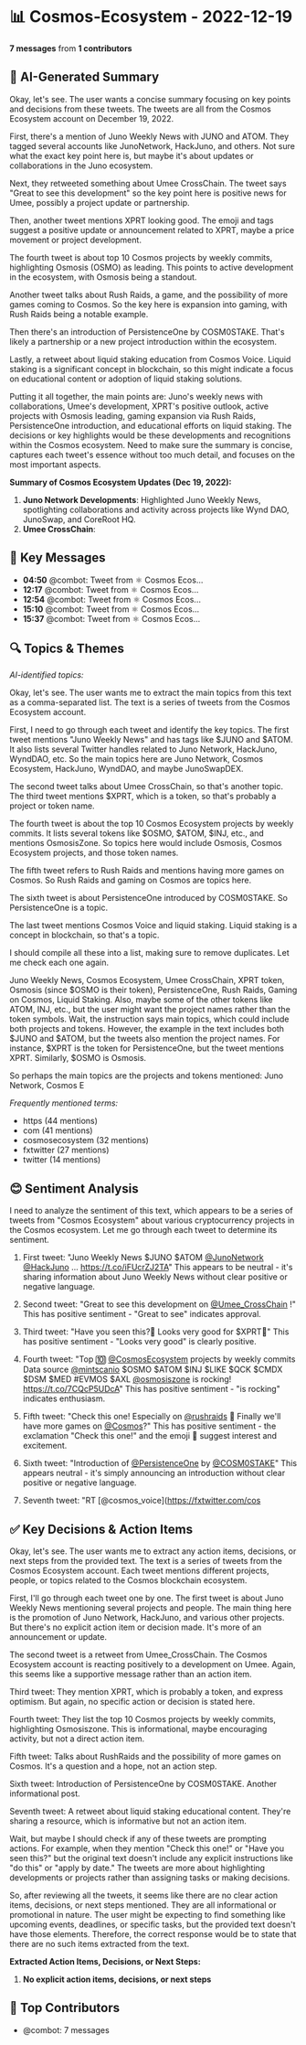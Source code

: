 # 📊 Cosmos-Ecosystem - 2022-12-19
**7 messages** from **1 contributors**

## 📝 AI-Generated Summary
<think>
Okay, let's see. The user wants a concise summary focusing on key points and decisions from these tweets. The tweets are all from the Cosmos Ecosystem account on December 19, 2022.

First, there's a mention of Juno Weekly News with JUNO and ATOM. They tagged several accounts like JunoNetwork, HackJuno, and others. Not sure what the exact key point here is, but maybe it's about updates or collaborations in the Juno ecosystem.

Next, they retweeted something about Umee CrossChain. The tweet says "Great to see this development" so the key point here is positive news for Umee, possibly a project update or partnership.

Then, another tweet mentions XPRT looking good. The emoji and tags suggest a positive update or announcement related to XPRT, maybe a price movement or project development.

The fourth tweet is about top 10 Cosmos projects by weekly commits, highlighting Osmosis (OSMO) as leading. This points to active development in the ecosystem, with Osmosis being a standout.

Another tweet talks about Rush Raids, a game, and the possibility of more games coming to Cosmos. So the key here is expansion into gaming, with Rush Raids being a notable example.

Then there's an introduction of PersistenceOne by COSM0STAKE. That's likely a partnership or a new project introduction within the ecosystem.

Lastly, a retweet about liquid staking education from Cosmos Voice. Liquid staking is a significant concept in blockchain, so this might indicate a focus on educational content or adoption of liquid staking solutions.

Putting it all together, the main points are: Juno's weekly news with collaborations, Umee's development, XPRT's positive outlook, active projects with Osmosis leading, gaming expansion via Rush Raids, PersistenceOne introduction, and educational efforts on liquid staking. The decisions or key highlights would be these developments and recognitions within the Cosmos ecosystem. Need to make sure the summary is concise, captures each tweet's essence without too much detail, and focuses on the most important aspects.
</think>

**Summary of Cosmos Ecosystem Updates (Dec 19, 2022):**  
1. **Juno Network Developments**: Highlighted Juno Weekly News, spotlighting collaborations and activity across projects like Wynd DAO, JunoSwap, and CoreRoot HQ.  
2. **Umee CrossChain**:

## 💬 Key Messages
- **04:50** @combot: [‌‌‌‌‎⁠](https://twitter.com/CosmosEcosystem/status/1604700610787303424)Tweet from ⚛️ Cosmos Ecos...
- **12:17** @combot: [‌‌‌‌‎⁠](https://twitter.com/CosmosEcosystem/status/1604813185982533633)Tweet from ⚛️ Cosmos Ecos...
- **12:54** @combot: [‌‌‌‌‎⁠](https://twitter.com/CosmosEcosystem/status/1604822579482873856)Tweet from ⚛️ Cosmos Ecos...
- **15:10** @combot: [‌‌‌‌‎⁠](https://twitter.com/CosmosEcosystem/status/1604856657699225600)Tweet from ⚛️ Cosmos Ecos...
- **15:37** @combot: [‌‌‌‌‎⁠](https://twitter.com/CosmosEcosystem/status/1604863522965721088)Tweet from ⚛️ Cosmos Ecos...

## 🔍 Topics & Themes
*AI-identified topics:*
> <think>
Okay, let's see. The user wants me to extract the main topics from this text as a comma-separated list. The text is a series of tweets from the Cosmos Ecosystem account. 

First, I need to go through each tweet and identify the key topics. The first tweet mentions "Juno Weekly News" and has tags like $JUNO and $ATOM. It also lists several Twitter handles related to Juno Network, HackJuno, WyndDAO, etc. So the main topics here are Juno Network, Cosmos Ecosystem, HackJuno, WyndDAO, and maybe JunoSwapDEX.

The second tweet talks about Umee CrossChain, so that's another topic. The third tweet mentions $XPRT, which is a token, so that's probably a project or token name. 

The fourth tweet is about the top 10 Cosmos Ecosystem projects by weekly commits. It lists several tokens like $OSMO, $ATOM, $INJ, etc., and mentions OsmosisZone. So topics here would include Osmosis, Cosmos Ecosystem projects, and those token names.

The fifth tweet refers to Rush Raids and mentions having more games on Cosmos. So Rush Raids and gaming on Cosmos are topics here. 

The sixth tweet is about PersistenceOne introduced by COSM0STAKE. So PersistenceOne is a topic. 

The last tweet mentions Cosmos Voice and liquid staking. Liquid staking is a concept in blockchain, so that's a topic. 

I should compile all these into a list, making sure to remove duplicates. Let me check each one again. 

Juno Weekly News, Cosmos Ecosystem, Umee CrossChain, XPRT token, Osmosis (since $OSMO is their token), PersistenceOne, Rush Raids, Gaming on Cosmos, Liquid Staking. Also, maybe some of the other tokens like ATOM, INJ, etc., but the user might want the project names rather than the token symbols. Wait, the instruction says main topics, which could include both projects and tokens. However, the example in the text includes both $JUNO and $ATOM, but the tweets also mention the project names. For instance, $XPRT is the token for PersistenceOne, but the tweet mentions XPRT. Similarly, $OSMO is Osmosis. 

So perhaps the main topics are the projects and tokens mentioned: Juno Network, Cosmos E

*Frequently mentioned terms:*
- https (44 mentions)
- com (41 mentions)
- cosmosecosystem (32 mentions)
- fxtwitter (27 mentions)
- twitter (14 mentions)

## 😊 Sentiment Analysis
<think>
I need to analyze the sentiment of this text, which appears to be a series of tweets from "Cosmos Ecosystem" about various cryptocurrency projects in the Cosmos ecosystem. Let me go through each tweet to determine its sentiment.

1. First tweet:
"Juno Weekly News
$JUNO $ATOM 
[@JunoNetwork](https://fxtwitter.com/JunoNetwork) [@HackJuno](https://fxtwitter.com/HackJuno) ... https://t.co/iFUcrZJ2TA"
This appears to be neutral - it's sharing information about Juno Weekly News without clear positive or negative language.

2. Second tweet:
"Great to see this development on [@Umee_CrossChain](https://fxtwitter.com/Umee_CrossChain) !"
This has positive sentiment - "Great to see" indicates approval.

3. Third tweet:
"Have you seen this?👀
Looks very good for $XPRT🚀"
This has positive sentiment - "Looks very good" is clearly positive.

4. Fourth tweet:
"Top 🔟 [@CosmosEcosystem](https://fxtwitter.com/CosmosEcosystem) projects by weekly commits 
Data source [@mintscanio](https://fxtwitter.com/mintscanio) 
$OSMO $ATOM $INJ $LIKE $QCK $CMDX $DSM $MED #EVMOS $AXL
[@osmosiszone](https://fxtwitter.com/osmosiszone) is rocking! https://t.co/7CQcP5UDcA"
This has positive sentiment - "is rocking" indicates enthusiasm.

5. Fifth tweet:
"Check this one! 
Especially on [@rushraids](https://fxtwitter.com/rushraids) 👀 
Finally we'll have more games on [@Cosmos](https://fxtwitter.com/Cosmos)?"
This has positive sentiment - the exclamation "Check this one!" and the emoji 👀 suggest interest and excitement.

6. Sixth tweet:
"Introduction of [@PersistenceOne](https://fxtwitter.com/PersistenceOne) by [@COSM0STAKE](https://fxtwitter.com/COSM0STAKE)"
This appears neutral - it's simply announcing an introduction without clear positive or negative language.

7. Seventh tweet:
"RT [@cosmos_voice](https://fxtwitter.com/cos

## ✅ Key Decisions & Action Items
<think>
Okay, let's see. The user wants me to extract any action items, decisions, or next steps from the provided text. The text is a series of tweets from the Cosmos Ecosystem account. Each tweet mentions different projects, people, or topics related to the Cosmos blockchain ecosystem.

First, I'll go through each tweet one by one. The first tweet is about Juno Weekly News mentioning several projects and people. The main thing here is the promotion of Juno Network, HackJuno, and various other projects. But there's no explicit action item or decision made. It's more of an announcement or update.

The second tweet is a retweet from Umee_CrossChain. The Cosmos Ecosystem account is reacting positively to a development on Umee. Again, this seems like a supportive message rather than an action item.

Third tweet: They mention XPRT, which is probably a token, and express optimism. But again, no specific action or decision is stated here.

Fourth tweet: They list the top 10 Cosmos projects by weekly commits, highlighting Osmosiszone. This is informational, maybe encouraging activity, but not a direct action item.

Fifth tweet: Talks about RushRaids and the possibility of more games on Cosmos. It's a question and a hope, not an action step.

Sixth tweet: Introduction of PersistenceOne by COSM0STAKE. Another informational post.

Seventh tweet: A retweet about liquid staking educational content. They're sharing a resource, which is informative but not an action item.

Wait, but maybe I should check if any of these tweets are prompting actions. For example, when they mention "Check this one!" or "Have you seen this?" but the original text doesn't include any explicit instructions like "do this" or "apply by date." The tweets are more about highlighting developments or projects rather than assigning tasks or making decisions.

So, after reviewing all the tweets, it seems like there are no clear action items, decisions, or next steps mentioned. They are all informational or promotional in nature. The user might be expecting to find something like upcoming events, deadlines, or specific tasks, but the provided text doesn't have those elements. Therefore, the correct response would be to state that there are no such items extracted from the text.
</think>

**Extracted Action Items, Decisions, or Next Steps:**

1. **No explicit action items, decisions, or next steps**

## 👥 Top Contributors
- @combot: 7 messages